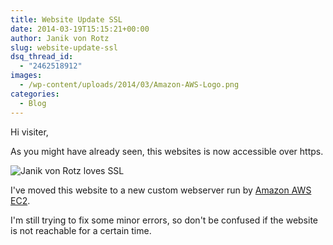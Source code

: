 ```yaml
---
title: Website Update SSL
date: 2014-03-19T15:15:21+00:00
author: Janik von Rotz
slug: website-update-ssl
dsq_thread_id:
  - "2462518912"
images:
  - /wp-content/uploads/2014/03/Amazon-AWS-Logo.png
categories:
  - Blog
---
```

Hi visiter,

As you might have already seen, this websites is now  accessible over https.

![Janik von Rotz loves SSL](/wp-content/uploads/2014/03/Janik-von-Rotz-loves-SSL.jpg)

I've moved this website to a new custom webserver run by [Amazon AWS EC2](https://aws.amazon.com/de/ec2/).

I'm still trying to fix some minor errors, so don't be confused if the website is not reachable for a certain time.
